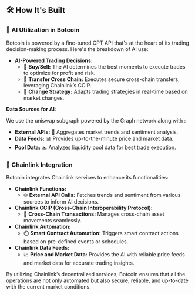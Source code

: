 ## 🛠️ How It's Built

### 🧠 AI Utilization in Botcoin

Botcoin is powered by a fine-tuned GPT API that's at the heart of its trading decision-making process. Here's the breakdown of AI use:

- **AI-Powered Trading Decisions:**
  - 🎯 **Buy/Sell:** The AI determines the best moments to execute trades to optimize for profit and risk.
  - 🔁 **Transfer Cross Chain:** Executes secure cross-chain transfers, leveraging Chainlink’s CCIP.
  - 🔄 **Change Strategy:** Adapts trading strategies in real-time based on market changes.

**Data Sources for AI:**

We use the uniswap subgraph powered by the Graph network along with :

- **External APIs:** 📡 Aggregates market trends and sentiment analysis.
- **Data Feeds:** 📊 Provides up-to-the-minute price and market data.
- **Pool Data:** 🏊 Analyzes liquidity pool data for best trade execution.

### 🔗 Chainlink Integration

Botcoin integrates Chainlink services to enhance its functionalities:

- **Chainlink Functions:**
  - 🌐 **External API Calls:** Fetches trends and sentiment from various sources to inform AI decisions.
- **Chainlink CCIP (Cross-Chain Interoperability Protocol):**
  - 🔗 **Cross-Chain Transactions:** Manages cross-chain asset movements seamlessly.
- **Chainlink Automation:**
  - ⏲️ **Smart Contract Automation:** Triggers smart contract actions based on pre-defined events or schedules.
- **Chainlink Data Feeds:**
  - 📈 **Price and Market Data:** Provides the AI with reliable price feeds and market data for accurate trading insights.

By utilizing Chainlink’s decentralized services, Botcoin ensures that all the operations are not only automated but also secure, reliable, and up-to-date with the current market conditions.
